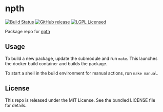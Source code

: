 npth
==========

[![Build Status](https://img.shields.io/circleci/project/amylum/npth/master.svg)](https://circleci.com/gh/amylum/npth)
[![GitHub release](https://img.shields.io/github/release/amylum/npth.svg)](https://github.com/amylum/npth/releases)
[![LGPL Licensed](http://img.shields.io/badge/license-LGPL-green.svg)](https://tldrlegal.com/license/gnu-lesser-general-public-license-v2.1-(lgpl-2.1))

Package repo for [npth](http://git.gnupg.org/cgi-bin/gitweb.cgi?p=npth.git)

## Usage

To build a new package, update the submodule and run `make`. This launches the docker build container and builds the package.

To start a shell in the build environment for manual actions, run `make manual`.

## License

This repo is released under the MIT License. See the bundled LICENSE file for details.

